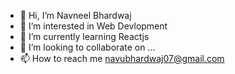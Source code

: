 - 👋 Hi, I’m Navneel Bhardwaj
- 👀 I’m interested in Web Devlopment
- 🌱 I’m currently learning Reactjs
- 💞️ I’m looking to collaborate on ...
- 📫 How to reach me navubhardwaj07@gmail.com

<!---
navneelb/navneelb is a ✨ special in UI web development✨ repository because its `README.md` (this file) appears on your GitHub profile.
You can click the Preview link to take a look at your changes.
--->
